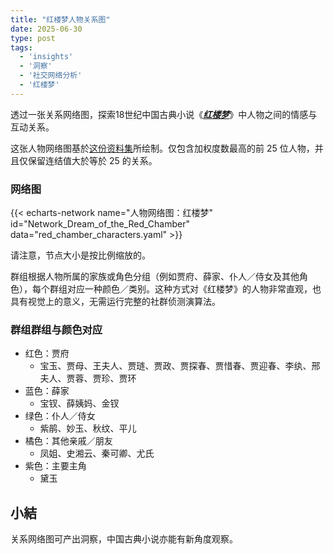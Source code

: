 ```yaml
---
title: "红楼梦人物关系图"
date: 2025-06-30
type: post
tags:
  - 'insights'
  - '洞察'
  - '社交网络分析'
  - '红楼梦'
---
```


透过一张关系网络图，探索18世纪中国古典小说《[_**红楼梦**_](https://zh.wikipedia.org/wiki/%E7%B4%85%E6%A8%93%E5%A4%A2)》中人物之间的情感与互动关系。

<!-- more -->

这张人物网络图基於[这份资料集](https://github.com/XianWoo/SNA_Dream_of_the_Red_Chamber/blob/main/relationship.csv)所绘制。仅包含加权度数最高的前 25 位人物，并且仅保留连结值大於等於 25 的关系。

### 网络图

{{< echarts-network name="人物网络图：红楼梦" id="Network_Dream_of_the_Red_Chamber" data="red_chamber_characters.yaml" >}}

请注意，节点大小是按比例缩放的。

群组根据人物所属的家族或角色分组（例如贾府、薛家、仆人／侍女及其他角色），每个群组对应一种颜色／类别。这种方式对《红楼梦》的人物非常直观，也具有视觉上的意义，无需运行完整的社群侦测演算法。

### 群组群组与颜色对应
- 红色：贾府
  - 宝玉、贾母、王夫人、贾琏、贾政、贾探春、贾惜春、贾迎春、李纨、邢夫人、贾蓉、贾珍、贾环
- 蓝色：薛家
  - 宝钗、薛姨妈、金钗
- 绿色：仆人／侍女
  - 紫鹃、妙玉、秋纹、平儿
- 橘色：其他亲戚／朋友
  - 凤姐、史湘云、秦可卿、尤氏
- 紫色：主要主角
  - 黛玉

## 小結

关系网络图可产出洞察，中国古典小说亦能有新角度观察。